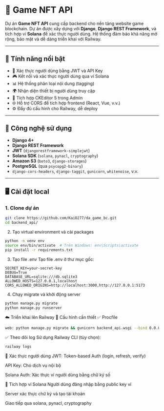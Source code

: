 # 🌟 Game NFT API

Dự án **Game NFT API** cung cấp backend cho nền tảng website game blockchain. Dự án được xây dựng với **Django**, **Django REST Framework**, và tích hợp ví **Solana** để xác thực người dùng. Hệ thống đảm bảo khả năng mở rộng, bảo mật và dễ dàng triển khai với Railway.

---

## 🚀 Tính năng nổi bật

- 🔐 Xác thực người dùng bằng JWT và API Key
- 🎮 Kết nối và xác thực người dùng qua ví Solana
- 📊 Hệ thống phân loại nội dung (tagging)
- 🌍 Nhận diện thiết bị người dùng truy cập
- 🎨 Tích hợp CKEditor 5 trong Admin
- 🌐 Hỗ trợ CORS để tích hợp frontend (React, Vue, v.v.)
- ⚙️ Đầy đủ cấu hình cho Railway, dễ deploy

---

## 🧰 Công nghệ sử dụng

- **Django 4+**
- **Django REST Framework**
- **JWT** (`djangorestframework-simplejwt`)
- **Solana SDK** (`solana`, `pynacl`, `cryptography`)
- **Amazon S3** (`boto3`, `django-storages`)
- **PostgreSQL** (qua `psycopg2-binary`)
- `django-cors-headers`, `django-taggit`, `gunicorn`, `whitenoise`, v.v.

---

## 🖥️ Cài đặt local

### 1. Clone dự án

```bash
git clone https://github.com/KaiO277/da_game_bc.git
cd backend_api/
```

2. Tạo virtual environment và cài packages
```bash
python -m venv env
source env/bin/activate  # Trên Windows: env\Scripts\activate
pip install -r requirements.txt
```

3. Tạo file .env
Tạo file .env ở thư mục gốc:

```env
SECRET_KEY=your-secret-key
DEBUG=True
DATABASE_URL=sqlite:///db.sqlite3
ALLOWED_HOSTS=127.0.0.1,localhost
CORS_ALLOWED_ORIGINS=http://localhost:3000,http://127.0.0.1:5173
```

4. Chạy migrate và khởi động server
```bash
python manage.py migrate
python manage.py runserver
```


☁️ Triển khai lên Railway
🚀 Cấu hình cần thiết
✅ Procfile
```bash
web: python manage.py migrate && gunicorn backend_api.wsgi --bind 0.0.0.0:$PORT
```


✅ Theo dõi log
Sử dụng Railway CLI (tùy chọn):

```bash
railway logs
```
🔐 Xác thực người dùng
JWT: Token-based Auth (login, refresh, verify)

API Key: Cho dịch vụ nội bộ

Solana Auth: Xác thực ví người dùng bằng chữ ký số

🔗 Tích hợp ví Solana
Người dùng đăng nhập bằng public key ví

Server xác thực chữ ký và tạo tài khoản

Giao tiếp qua solana, pynacl, cryptography
